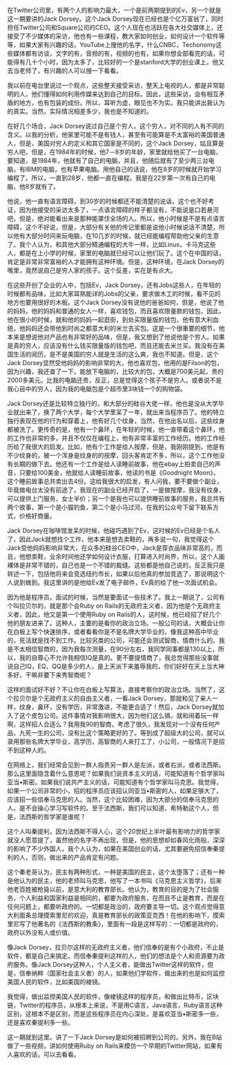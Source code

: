 在Twitter公司里，有两个人的影响力最大，一个是前两期提到的Ev，另一个就是这一期要讲的Jack Dorsey。这个Jack Dorsey现在已经也是个亿万富翁了，同时担任Twitter公司和Square公司的CEO。这个人现在也活跃在各大社交媒体上，还接受了不少媒体的采访，他也有一些课程，教大家如何创业，如何设计一个软件等等，如果大家有兴趣的话，YouTube上搜他的名字，什么CNBC，Techonomy这些媒体都有访谈，文字的有，音频的有，视频的也有，如果你想全部看完的话，可能得有几十个小时，因为太多了，比较好的一个是stanford大学的创业课上，他又去当老师了，有兴趣的人可以搜一下看看。

我以前在电台里说过一个观点，这些整天接受采访，整天上电视的人，都是非常聪明的人，他们懂得如何利用传媒来达到自己的目标。因此，这些采访，会有相互矛盾的地方，也有包装的成份。所以，耳听为虚，眼见也不为实。我只能讲出我认为的真实。当然，实际情况相差多少，我也是不知道的。

在好几个场合，Jack Dorsey说过自己是个穷人，这个穷人，对不同的人有不同的含义。以我的分析，他家里可能不是有钱人，甚至有可能算是不太富裕的美国普通人，但是，美国对穷人的定义和其它国家是不同的，这个Jack Dorsey，姑且算是穷人吧，但是，在1984年的时候，他7－8岁的年龄，家里就给他买了一台电脑，要知道，是1984年，他就有了自己的电脑，并且，他随后就有了至少两三台电脑，有IBM的电脑，也有苹果电脑。用他自己的话说，他在8岁的时候就开始学习编程了。所以，一直到28岁，他都一直在编程。我是在22岁第一次有自己的电脑，他8岁就有了。

他说，他一直有语言障碍，到30岁的时候都还不能清楚的说话，这个也不好考证，因为他接受的采访太多了，一点语言障碍的样子都没有，不能说是口若悬河吧，但是，绝对能看出来是那种能罩住全场的人。所以，他小时候是不是有点语言障碍，这个不好说，但是，大部分有关他的传记里都是说他小时候说话不清楚，所以他有大部分时间来玩电脑，在10几岁的时候，就已经能编程帮助他父亲的生意了。我个人认为，和其他大部分精通编程的大牛一样，比如Linus，卡马克这些人，都是在上小学的时候，家里的电脑就已经可以让他们玩了。这个在中国的话，肯定是非常非常富裕的人才能拥有这种环境。但是，这种环境，在Jack Dorsey的嘴里，竟然说自己是穷人家的孩子。这个反差，实在是有点大。

在这些开创了企业的人中，包括Ev，Jack Dorsey，还有Jobs这些人，在年轻的时候都有品味，比如大家耳熟能详的Jobs的父亲，要求做木工的时候，看不见的地方也要用很好的木板。这个Jack Dorsey没有说他的爸爸如何，但是，他说了他的妈妈，他的妈妈和普通的女人一样，喜欢钱包，而且喜欢限量款的钱包，因此，他在很小的时候，就和他的妈妈一起逛街，到处买限量版的钱包，他有意大利血统，他妈妈还会带他到时尚之都意大利的米兰去买包。这是一个很重要的细节，他本来是想说他对产品也有非常好的品味，但是，我又想到了他说他是个穷人。如果是真的穷人，应该没有什么钱买限量版的钱包吧，而且还能去米兰买。我没有在美国生活的阅历，是不是美国的穷人就是生活的这么爽，我也不知道。但是，这个Jack Dorsey显然受他妈妈的影响非常的大，他也喜欢包，他用的是Filson的包，因为兴趣，我还查了一下，能放下电脑的，比较大的包，大概是700美元起，贵的2000多美元。比我的电脑还贵，反正，总是觉得这个孩子不是穷人。或者说不是我心目中的穷人，因为我的电脑包是个超市里3块钱一个的购物袋。

Jack Dorsey还是比较特立独行的，和大部分的硅谷大佬一样，他也是没从大学毕业就出来了，换了两个大学，每个大学里呆了一年，就出来当程序员了。他的特立独行表现在他的行为和穿着上，他有好几个纹身，当然，在他出名以后，这些纹身都被洗了。更传奇的是，他有一个鼻环，在年轻的时候，他一直带着这个鼻环，他的工作也非常的多，并且不仅仅在编程上，他有非常丰富的工作经历。他的工作经历给了我很大的启发。比如，他有个工作是给人按摩，但是，我刚刚提到，他是有不少纹身的，被一个浑身是纹身的的按摩，回头客肯定不多，所以，这个工作他没有长期的做下去。他还有一个工作是给人读睡前故事，他在ebay上拍卖自己的声音，只要给100美金，他就给人读睡前故事，他读的书是《Goodnight Moon》，这个睡前故事总共卖出去4份。这给我很大的启发，有人问我，要不要做个副业，毕竟做电台太没有前途了。我现在的副业已经开启了，一是做按摩，我没有纹身，可以提供上门服务，女士半价；另一个是我也可以提供睡前故事的服务，我总共有两个故事，第一个是小猫钓鱼，第二个是小马过河，在我的公众号下留下联系方式，价格好商量。

Jack Dorsey在咖啡馆发呆的时候，他碰巧遇到了Ev，这时候的Ev已经是个名人了，因此Jack就想找个工作，他本来是想去卖鞋的，再多说一句，我觉得这个Jack受他妈妈影响非常大，在众多的硅谷CEO中，Jack是穿衣品味非常高的，而且，他想卖鞋，业余时间他还学如何设计衣服，打算进入时尚界，所以，这个人画裸体是非常不错的，自己也是一个不错的裁缝。这些都是他自己说的，反正我只是转述一下，包括他将来会竞选纽约市长，如果以后他真的参加竞选了，那说明这个人说到做到。我这里讲的是他给Ev发了电子邮件，Ev真的给了他一次面试机会。

因为他是程序员，面试的时候，当然是要面试一些技术了。我上一期说了，公司有个叫拉贝尔的，就是那个会Ruby on Rails的无政府主义者，因为他是个无政府主义者，因此，他又是第一个使用Ruby on Rails的人，这时候，他已经招了好几个他的朋友进来了。这种人，主要的是看你的政治立场。一般公司的话，大概会让你在白板上写个快速排序，或者看看你是不是名牌大学毕业的，像我这种高中毕业的，死活就是找不到工作。比较另类的公司，可能还会测试智商，情商什么的。我是不太相信智商的，因为我每次测量，在90分左右，我同学同事都是130以上，所以，我的自尊心不允许我相信IQ是真的。更不要提情商了，我总觉得那些没事就说自己IQ，EQ，QQ是多少的人，是上天派下来羞辱我的，你们好好在天上当大神多好，干嘛非要下来秀智商呢？

这样的面试好不好？不让你在白板上写算法，直接考察你的政治立场。当然了，这个拉贝尔是个无政府主义的自由主义者，一看Jack Dorsey，那就和见了亲人一样，纹身，鼻环，没有学历，非常激进，不能更合适了！然后，Jack Dorsey就加入了这个皮包公司。这件事情对我影响很大，因为他们这么搞，就和闹着玩一样啊，这样招人合适么？我用我90的智商，考虑了很久，我发现对一个没有任何产品，九死一生的公司，没有比这个策略更好的了。等到成了超级大的公司，就可以录用那些名牌大学毕业，高学历，高智商的人来打工了，小公司，一般情况下是招不到这种人的。

在网络上，我们经常会见到一群人指责另一群人是左派，或者右派，或者法西斯。那么这里面隐含着什么意思呢？如果我们说资本主义的话，可能知道有个哲学家叫亚当•斯密。如果我们说共产主义的话，可能知道有个哲学家叫马克思。我觉得，如果一个公司非常的小，招的程序员应该招认同亚当•斯密的人，如果足够大了，应该招一些信奉马克思的人。当然，这个比较困难，因为大部分的信奉马克思的人，是不会操心学习写软件的。至于法西斯，我们可以知道，希特勒这个人，但是，法西斯的哲学家是谁呢？

这个人叫秦提利，因为法西斯不得人心，这个20世纪上半叶最有影响力的哲学家就没人愿意提了，虽然他的名字不再出现，但是，他的思想却如春风化雨般，深深的影响了不少外国人，我个人认为，如果在美国创业的话，尤其要避免招信奉秦提利的人，否则，做出来的产品肯定有问题。

这个秦老哥认为，民主有两种形式，一种是美国的民主，这个太堕落了；还有一种是他认为的民主，他的老师叫马克思，他写了一本书叫《马克思主义哲学》，后来他老百姓被枪毙以前，是意大利的教育部长。他认为，教育的目的是为了社会服务，个人利益和国家利益是相同的，都要为政府服务，在而且不止是教育，而是在任何问题上，都要听政府的。一切都是政治的，政府要主导一切。这个观点觉得意大利面条总理摸索里尼的欢迎，真是教育部长的政策亚克西！在他的影响下，摸索里尼写了他著名的《法西斯的教条》，里面有一段是这样写的：一切都是政府的，政府以外没有人或价值。

像Jack Dorsey，拉贝尔这样的无政府主义者，他们信奉的是有个小政府，不止是软件，都是自己来搞定。而信奉秦提利这样的人，他们的想法是个人和资源要为政府服务。像Jack Dorsey这种人，个人主义者，能做出Twitter这样的软件，但是，信奉纳粹（国家社会主义者）的人，如果他们学软件，做出来的也是如何监控美国人民的软件，比如美国的棱镜。

我觉得，做出监控美国人民的软件，像棱镜这样的程序员，和做出比特币，区块链，Twitter的程序员，从根本上来说，不是用C语言，Java语言，Ruby语言这种区别，这根本不是区别，而是这些程序员在内心深处，是喜欢亚当•斯密多一些，还是喜欢秦提利多一些。

这一期就到这里。讲了一下Jack Dorsey是如何被招聘到公司的。另外，我在B站做了一些视频，讲如何使用Ruby on Rails来模仿一个早期的Twitter网站，如果有人喜欢的话，可以去看看。
